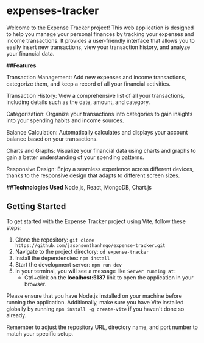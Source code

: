 # expenses-tracker
Welcome to the Expense Tracker project! This web application is designed to help you manage your personal finances by tracking your expenses and income transactions. It provides a user-friendly interface that allows you to easily insert new transactions, view your transaction history, and analyze your financial data.

**##Features**

Transaction Management: Add new expenses and income transactions, categorize them, and keep a record of all your financial activities.

Transaction History: View a comprehensive list of all your transactions, including details such as the date, amount, and category.

Categorization: Organize your transactions into categories to gain insights into your spending habits and income sources.

Balance Calculation: Automatically calculates and displays your account balance based on your transactions.

Charts and Graphs: Visualize your financial data using charts and graphs to gain a better understanding of your spending patterns.

Responsive Design: Enjoy a seamless experience across different devices, thanks to the responsive design that adapts to different screen sizes.

**##Technologies Used**
Node.js, React, MongoDB, Chart.js

## Getting Started

To get started with the Expense Tracker project using Vite, follow these steps:

1. Clone the repository: `git clone https://github.com/jasonsonthanhngo/expense-tracker.git`
2. Navigate to the project directory: `cd expense-tracker`
3. Install the dependencies: `npm install`
4. Start the development server: `npm run dev`
5. In your terminal, you will see a message like `Server running at:`
   - Ctrl+click on the **localhost:5137** link to open the application in your browser.

Please ensure that you have Node.js installed on your machine before running the application. Additionally, make sure you have Vite installed globally by running `npm install -g create-vite` if you haven't done so already.

Remember to adjust the repository URL, directory name, and port number to match your specific setup.

